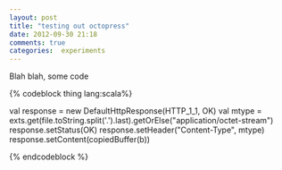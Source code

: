 ```yaml
---
layout: post
title: "testing out octopress"
date: 2012-09-30 21:18
comments: true
categories:  experiments
---
```


Blah blah, some code


{% codeblock thing lang:scala%}

val response = new DefaultHttpResponse(HTTP_1_1, OK)
val mtype = exts.get(file.toString.split('.').last).getOrElse("application/octet-stream")
response.setStatus(OK)
response.setHeader("Content-Type", mtype)
response.setContent(copiedBuffer(b))

{% endcodeblock %}
